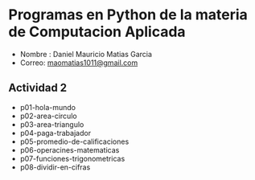 # Programas en Python de la materia de Computacion Aplicada

- Nombre : Daniel Mauricio Matias 
Garcia
- Correo: maomatias1011@gmail.com

## Actividad 2 
- p01-hola-mundo
- p02-area-circulo
- p03-area-triangulo
- p04-paga-trabajador
- p05-promedio-de-calificaciones
- p06-operacines-matematicas
- p07-funciones-trigonometricas
- p08-dividir-en-cifras